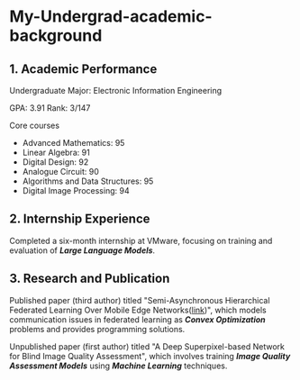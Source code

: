 # My-Undergrad-academic-background
## 1. Academic Performance 
Undergraduate Major: Electronic Information Engineering

GPA: 3.91 Rank: 3/147

Core courses
- Advanced Mathematics: 95
- Linear Algebra: 91
- Digital Design: 92
- Analogue Circuit: 90
- Algorithms and Data Structures: 95
- Digital Image Processing: 94

## 2. Internship Experience
Completed a six-month internship at VMware, focusing on training and evaluation of ***Large Language Models***.
## 3. Research and Publication

Published paper (third author) titled "Semi-Asynchronous Hierarchical Federated Learning Over Mobile Edge Networks([link](https://ieeexplore.ieee.org/document/9975318))", which models communication issues in federated learning as ***Convex Optimization*** problems and provides programming solutions.

Unpublished paper (first author) titled "A Deep Superpixel-based Network for Blind Image Quality Assessment", which involves training ***Image Quality Assessment Models*** using ***Machine Learning*** techniques.
